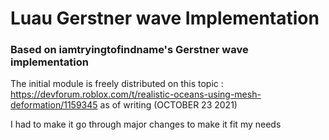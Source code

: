 # Luau Gerstner wave Implementation

### Based on iamtryingtofindname's Gerstner wave implementation

The initial module is freely distributed on this topic : https://devforum.roblox.com/t/realistic-oceans-using-mesh-deformation/1159345 as of writing (OCTOBER 23 2021)

I had to make it go through major changes to make it fit my needs
